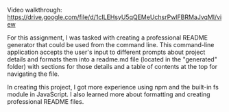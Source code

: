 Video walkthrough: https://drive.google.com/file/d/1cILEHsyU5qQEMeUchsrPwlFBRMaJvqMl/view

For this assignment, I was tasked with creating a professional README generator that could be used from the command line. This command-line application accepts the user's input to different prompts about project details and formats them into a readme.md file (located in the "generated" folder) with sections for those details and a table of contents at the top for navigating the file.

In creating this project, I got more experience using npm and the built-in fs module in JavaScript. I also learned more about formatting and creating professional README files.
